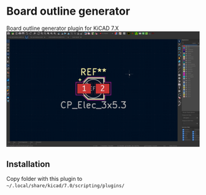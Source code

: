 # Board outline generator
Board outline generator plugin for KiCAD 7.X\
![Plugin showcase](plugin_showcase.gif)

## Installation
Copy folder with this plugin to `~/.local/share/kicad/7.0/scripting/plugins/`